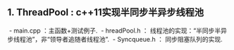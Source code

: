 ## 1. ThreadPool : c++11实现半同步半异步线程池
  - main.cpp ：主函数+测试例子.
  - hreadPool.h ： 线程池的实现：“半同步半异步线程池”，非“领导者追随者线程池”.
  - Syncqueue.h ： 同步阻塞队列的实现.
